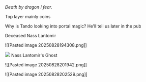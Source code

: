 *Death by dragon I fear.*

Top layer mainly coins

Why is Tando looking into portal magic? 
He'll tell us later in the pub

Deceased Nass Lantomir


![[Pasted image 20250828194308.png]]

![](https://5e.warlow.engineer/img/bestiary/IDRotF/Nass%20Lantomirs%20Ghost.webp)
Nass Lantomir's Ghost

![[Pasted image 20250828201942.png]]


![[Pasted image 20250828202529.png]]